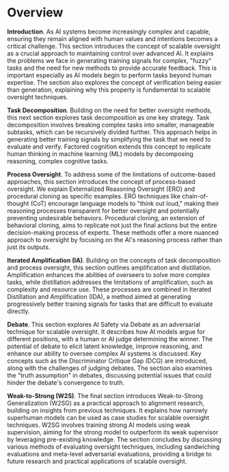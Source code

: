 # Overview

**Introduction**. As AI systems become increasingly complex and capable, ensuring they remain aligned with human values and intentions becomes a critical challenge. This section introduces the concept of scalable oversight as a crucial approach to maintaining control over advanced AI. It explains the problems we face in generating training signals for complex, "fuzzy" tasks and the need for new methods to provide accurate feedback. This is important especially as AI models begin to perform tasks beyond human expertise. The section also explores the concept of verification being easier than generation, explaining why this property is fundamental to scalable oversight techniques.

**Task Decomposition**. Building on the need for better oversight methods, this next section explores task decomposition as one key strategy. Task decomposition involves breaking complex tasks into smaller, manageable subtasks, which can be recursively divided further. This approach helps in generating better training signals by simplifying the task that we need to evaluate and verify. Factored cognition extends this concept to replicate human thinking in machine learning (ML) models by decomposing reasoning, complex cognitive tasks.

**Process Oversight**. To address some of the limitations of outcome-based approaches, this section introduces the concept of process-based oversight. We explain Externalized Reasoning Oversight (ERO) and procedural cloning as specific examples. ERO techniques like chain-of-thought (CoT) encourage language models to "think out loud," making their reasoning processes transparent for better oversight and potentially preventing undesirable behaviors. Procedural cloning, an extension of behavioral cloning, aims to replicate not just the final actions but the entire decision-making process of experts. These methods offer a more nuanced approach to oversight by focusing on the AI's reasoning process rather than just its outputs.

**Iterated Amplification (IA)**. Building on the concepts of task decomposition and process oversight, this section outlines amplification and distillation. Amplification enhances the abilities of overseers to solve more complex tasks, while distillation addresses the limitations of amplification, such as complexity and resource use. These processes are combined in Iterated Distillation and Amplification (IDA), a method aimed at generating progressively better training signals for tasks that are difficult to evaluate directly.

**Debate**. This section explores AI Safety via Debate as an adversarial technique for scalable oversight. It describes how AI models argue for different positions, with a human or AI judge determining the winner. The potential of debate to elicit latent knowledge, improve reasoning, and enhance our ability to oversee complex AI systems is discussed. Key concepts such as the Discriminator Critique Gap (DCG) are introduced, along with the challenges of judging debates. The section also examines the "truth assumption" in debates, discussing potential issues that could hinder the debate's convergence to truth.

**Weak-to-Strong (W2S)**. The final section introduces Weak-to-Strong Generalization (W2SG) as a practical approach to alignment research, building on insights from previous techniques. It explains how narrowly superhuman models can be used as case studies for scalable oversight techniques. W2SG involves training strong AI models using weak supervision, aiming for the strong model to outperform its weak supervisor by leveraging pre-existing knowledge. The section concludes by discussing various methods of evaluating oversight techniques, including sandwiching evaluations and meta-level adversarial evaluations, providing a bridge to future research and practical applications of scalable oversight.